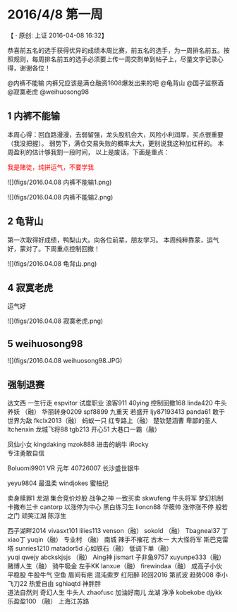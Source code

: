 # 2016/4/8 第一周

【 · 原创: 上证     2016-04-08 16:32】

恭喜前五名的选手获得优异的成绩本周比赛，前五名的选手，为一周排名前五。按照规则，每周排名前五的选手必须要上传一周交割单到帖子上，尽量文字记录心得，谢谢各位！
   
@内裤不能输    内裤兄应该是满仓融资1608爆发出来的吧
@龟背山 
@国子监祭酒
@寂寞老虎
@weihuosong98

## 1 内裤不能输
本周心得：回血路漫漫，去弱留强，龙头股机会大，风险小利润厚，买点很重要（我没把握）。
弱势下，满仓交易失败的概率太大，更别说我这种加杠杆的。
 本周盈利的估计够我割一段时间，
以上是废话，下面是重点：
   
<font color="red">我是赌徒，纯拼运气，不要学我</font>

![](figs/2016.04.08 内裤不能输1.png)

![](figs/2016.04.08 内裤不能输2.png)

## 2 龟背山

第一次取得好成绩，鸭梨山大。向各位前辈，朋友学习。
本周纯粹靠蒙，运气好，蒙对了。下周重点控制回撤！

![](figs/2016.04.08 龟背山.png)

## 4 寂寞老虎 
运气好

![](figs/2016.04.08 寂寞老虎.png)

## 5 weihuosong98 
![](figs/2016.04.08 weihuosong98.JPG)

## 强制退赛

达文西
一生行走
espvitor
试度职业
浪客911
40ying
控制回撤168
linda420
牛头养妖 （融）
华丽转身0209
spf8899
九重天
若盛开
ljy87193413
panda61
敢于世界为敌
fkclx2013（融）
蚂蚁一只
红专路上（融）
楚钦楚涵曹
卑鄙的圣人
ltchenxin
龙城飞将88 
tgb213
开心51
大巷口一霸（融）
   
凤仙小女
kingdaking
mzok888
进击的蜗牛
iRocky   
专注勇敢自信
   
Boluomi9901
VR 元年
40726007
长沙盛世银牛
   
yeyu9804 
最温柔
windjokes
蜜柚纪
   
卖身赎罪1 
龙湖 
集合竞价炒股 
战争之神
一致买卖 
skwufeng
牛头将军 
梦幻机制
卡撒布兰卡 
cantorp 
以涨停为中心 
黑白练习生 
lioncn88
华筱帅
涨停涨不停 
般若之门
顽笑江湖
陈浮生
   
西子湖畔2014
vivasxt101
lilies113
venson（融）
sokold （融）
Tbagneal37
丁xiao丁
yuqin（融）
专业村 （融）
南城 
辣手不摧花
古木一
大大怪将军
斯巴克雷塔
sunries1210
matador5d 
心如铁石（融）
低调下单（融）  
yuqi 
qwejy 
abckskjsjs （融）
Aing神
jismart 
子非鱼9757 
xuyunpe333（融） 
赌博人生（融） 
骑牛吸金
左手KK 
lanxue（融） 
firewindaa（融）
成高子小伙 
平稳股
牛股牛气
空鱼
眉间有疤
混沌索罗
红阳醉
轮回2016
第贰波
趋势008
李小飞刀22
热爱自由
sghiaqtd 
神胖胖  
道法自然刘
奇幻人生
牛头人
zhaofusc
加油好南儿
龙湖
净净
kobekobe
djykk
乐盈盈100  （融）
上海江苏路 